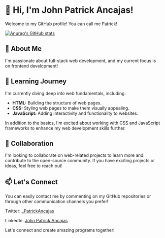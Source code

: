 # 👋 Hi, I'm John Patrick Ancajas!

Welcome to my GitHub profile! You can call me Patrick!

[![Anurag's GitHub stats](https://github-readme-stats.vercel.app/api?username=JohnPatrickAncajas&show_icons=true&theme=holi&card_width=380)]([https://github.com/JohnPatrickAncajas](https://github-readme-stats-gamma-one-37.vercel.app/))

## 👀 About Me

I'm passionate about full-stack web development, and my current focus is on frontend development!

## 🌱 Learning Journey

I'm currently diving deep into web fundamentals, including:

- **HTML:** Building the structure of web pages.
- **CSS:** Styling web pages to make them visually appealing.
- **JavaScript:** Adding interactivity and functionality to websites.

In addition to the basics, I'm excited about working with CSS and JavaScript frameworks to enhance my web development skills further.

## 💞️ Collaboration

I'm looking to collaborate on web-related projects to learn more and contribute to the open-source community. If you have exciting projects or ideas, feel free to reach out!

## 📫 Let's Connect

You can easily contact me by commenting on my GitHub repositories or through other communication channels you prefer!

Twitter: [_PatrickAncajas](https://twitter.com/_PatrickAncajas)

LinkedIn: [John Patrick Ancajas](https://www.linkedin.com/in/john-patrick-ancajas-2b808828a/)

Let's connect and create amazing programs together!
